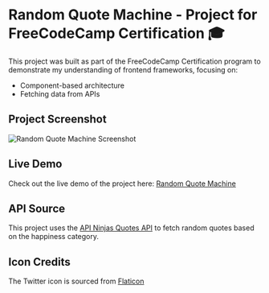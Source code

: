 <h1>Random Quote Machine - Project for FreeCodeCamp Certification 🎓</h1>
<p>This project was built as part of the FreeCodeCamp Certification program to demonstrate my understanding of frontend frameworks, focusing on:</p>
<ul>
  <li>Component-based architecture</li>
  <li>Fetching data from APIs</li>
</ul>
<h2>Project Screenshot</h2>
<img src="https://raw.githubusercontent.com/izzel24/react1/refs/heads/main/screenshot_project.png" alt="Random Quote Machine Screenshot" />

<h2>Live Demo</h2>
<p>Check out the live demo of the project here: <a href="https://izzel24.github.io/Random-Quote/" target="_blank">Random Quote Machine</a></p>

<h2>API Source</h2>
<p>This project uses the <a href="https://api-ninjas.com" target="_blank">API Ninjas Quotes API</a> to fetch random quotes based on the happiness category.</p>

<h2>Icon Credits</h2>
<p>The Twitter icon is sourced from <a href="https://www.flaticon.com" target="_blank">Flaticon</a></p>
